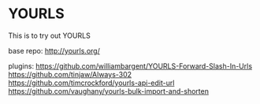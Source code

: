 # YOURLS

This is to try out YOURLS

base repo:
http://yourls.org/ 

plugins:
https://github.com/williambargent/YOURLS-Forward-Slash-In-Urls
https://github.com/tinjaw/Always-302
https://github.com/timcrockford/yourls-api-edit-url
https://github.com/vaughany/yourls-bulk-import-and-shorten
